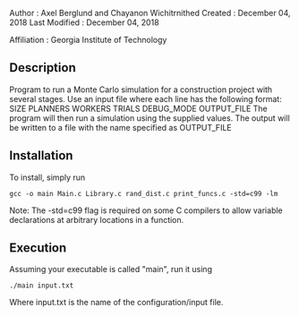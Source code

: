 Author          : Axel Berglund and Chayanon Wichitrnithed
Created         : December 04, 2018
Last Modified   : December 04, 2018

Affiliation          : Georgia Institute of Technology


Description
-------------

Program to run a Monte Carlo simulation for a construction project with several stages.
Use an input file where each line has the following format:
SIZE PLANNERS WORKERS TRIALS DEBUG_MODE OUTPUT_FILE
The program will then run a simulation using the supplied values.
The output will be written to a file with the name specified as OUTPUT_FILE


Installation
------------

To install, simply run

    gcc -o main Main.c Library.c rand_dist.c print_funcs.c -std=c99 -lm

Note: The -std=c99 flag is required on some C compilers
to allow variable declarations at arbitrary locations in
a function.

Execution
-----------

Assuming your executable is called "main", run it using

    ./main input.txt
    
Where input.txt is the name of the configuration/input file.


